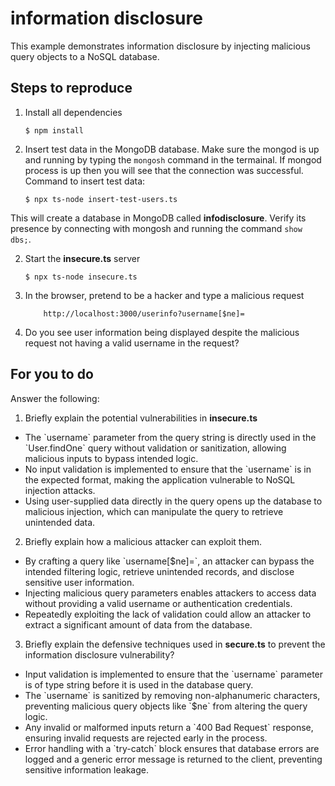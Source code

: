 # information disclosure

This example demonstrates information disclosure by injecting malicious query objects to a NoSQL database.

## Steps to reproduce

1. Install all dependencies

    `$ npm install`

2. Insert test data in the MongoDB database. Make sure the mongod is up and running by typing the `mongosh` command in the termainal. If mongod process is up then you will see that the connection was successful. Command to insert test data:

    `$ npx ts-node insert-test-users.ts`

This will create a database in MongoDB called __infodisclosure__. Verify its presence by connecting with mongosh and running the command `show dbs;`.

2. Start the **insecure.ts** server

    `$ npx ts-node insecure.ts`

3. In the browser, pretend to be a hacker and type a malicious request

    ```
        http://localhost:3000/userinfo?username[$ne]=
    ```

4. Do you see user information being displayed despite the malicious request not having a valid username in the request?

## For you to do

Answer the following:

1. Briefly explain the potential vulnerabilities in **insecure.ts**
<ul>
<li>The `username` parameter from the query string is directly used in the `User.findOne` query without validation or sanitization, allowing malicious inputs to bypass intended logic.</li>
<li>No input validation is implemented to ensure that the `username` is in the expected format, making the application vulnerable to NoSQL injection attacks.</li>
<li>Using user-supplied data directly in the query opens up the database to malicious injection, which can manipulate the query to retrieve unintended data.</li></ul>

2. Briefly explain how a malicious attacker can exploit them.
<ul>
<li>By crafting a query like `username[$ne]=`, an attacker can bypass the intended filtering logic, retrieve unintended records, and disclose sensitive user information.</li>
<li>Injecting malicious query parameters enables attackers to access data without providing a valid username or authentication credentials.</li>
<li>Repeatedly exploiting the lack of validation could allow an attacker to extract a significant amount of data from the database.</li></ul>

3. Briefly explain the defensive techniques used in **secure.ts** to prevent the information disclosure vulnerability?
<ul>
<li>Input validation is implemented to ensure that the `username` parameter is of type string before it is used in the database query.</li>
<li>The `username` is sanitized by removing non-alphanumeric characters, preventing malicious query objects like `$ne` from altering the query logic.</li>
<li>Any invalid or malformed inputs return a `400 Bad Request` response, ensuring invalid requests are rejected early in the process.</li>
<li>Error handling with a `try-catch` block ensures that database errors are logged and a generic error message is returned to the client, preventing sensitive information leakage.</li></ul>